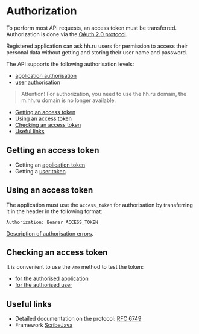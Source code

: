 # Authorization

<a name="general"></a>
To perform most API requests, an access token must be transferred.
Authorization is done via the [OAuth 2.0 protocol](#links).

Registered application can ask hh.ru users for permission to access their
personal data without getting and storing their user name and password.

The API supports the following authorisation levels:
* [application authorisation](authorization_for_application.md)
* [user authorisation](authorization_for_user.md)

> Attention! For authorization, you need to use the hh.ru domain, the m.hh.ru domain is no longer available.

* [Getting an access token](#get-access_token)
* [Using an access token](#use-access_token)
* [Checking an access token](#check-access_token)
* [Useful links](#links)

<a name="get-access_token"></a>
## Getting an access token
* Getting an [application token](authorization_for_application.md#get-client-auth)
* Getting a [user token](authorization_for_user.md#get-auth)

<a name="use-access_token"></a>
## Using an access token

The application must use the `access_token` for authorisation
by transferring it in the header in the following format:

```Authorization: Bearer ACCESS_TOKEN```

[Description of authorisation errors](errors.md#oauth).

<a name="check-access_token"></a>
## Checking an access token

It is convenient to use the `/me` method to test the token:

* [for the authorised application](me.md#application-info)
* [for the authorised user](me.md#user-info)

<a name="links"></a>
## Useful links

* Detailed documentation on the protocol: [RFC 6749](http://tools.ietf.org/html/rfc6749)
* Framework [ScribeJava](https://github.com/scribejava/scribejava)
